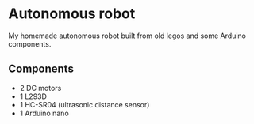 # Autonomous robot

My homemade autonomous robot built from old legos and some Arduino components.

## Components

* 2 DC motors
* 1 L293D
* 1 HC-SR04 (ultrasonic distance sensor)
* 1 Arduino nano
